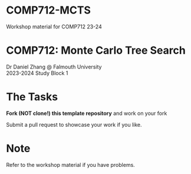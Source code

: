 # COMP712-MCTS

Workshop material for COMP712 23-24

# COMP712: Monte Carlo Tree Search

Dr Daniel Zhang @ Falmouth University\
2023-2024 Study Block 1

# The Tasks

**Fork (NOT clone!) this template repository** and work on your fork 

Submit a pull request to showcase your work if you like.

# Note

Refer to the workshop material if you have problems.
